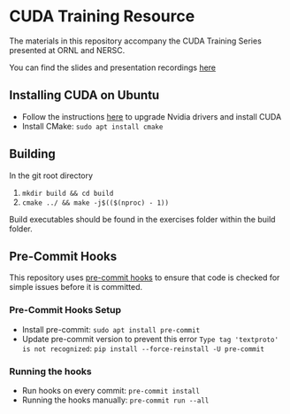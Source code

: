 # CUDA Training Resource
The materials in this repository accompany the CUDA Training Series presented at ORNL and NERSC.

You can find the slides and presentation recordings [here](https://www.olcf.ornl.gov/cuda-training-series/)

## Installing CUDA on Ubuntu

- Follow the instructions [here](https://www.cherryservers.com/blog/install-cuda-ubuntu) to upgrade Nvidia drivers and install CUDA
- Install CMake: `sudo apt install cmake`

## Building

In the git root directory

1. `mkdir build && cd build`
2. `cmake ../ && make -j$(($(nproc) - 1))`

Build executables should be found in the exercises folder within the build folder.

## Pre-Commit Hooks

This repository uses [pre-commit hooks](https://pre-commit.com/) to ensure that code is checked for simple issues before it is committed.

### Pre-Commit Hooks Setup

* Install pre-commit: `sudo apt install pre-commit`
* Update pre-commit version to prevent this error `Type tag 'textproto' is not recognized`: `pip install --force-reinstall -U pre-commit`

### Running the hooks

* Run hooks on every commit: `pre-commit install`
* Running the hooks manually: `pre-commit run --all`

